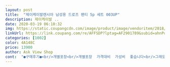 ```yaml
---
layout: post 
title:  "제이케이발렌시아 남성용 드로즈 팬티 5p 세트 003UP" 
description: 제이케이발 ..
date: 2020-03-19 06:10:32 
img: https://static.coupangcdn.com/image/product/image/vendoritem/2018/11/08/3811176581/ada240df-a932-48ff-9d5a-5a919d7e8b73.jpg 
linkUrl: https://link.coupang.com/re/AFFSDP?lptag=AF2901789&subid=ahnPublicAsk&pageKey=109269090&itemId=330642514&vendorItemId=3811176581&traceid=V0-113-d3284728d64077e0 
categories: [1002] 
color: 4A148C 
price: 13900 
author: Ask View Shop 
cont:  "●구매후기●<br/>개별포장<br/>개별포장  가격대비  가성비  좋습니다<br/>그래도 혹시 모르니 팬티만 분리 세탁하시길~~<br/>다만 포장된 종이가  색이빠져있어 세탁할때  물빠짐이  있을듯싶습니다<br/>물빠짐 있어요.<br/>.<br/> 신축성 최고요!! 부들부들 시원한 재질입니다.<br/> 단점 한가지 물빠짐 있어요.<br/> 엄청은 아니지만.<br/>.<br/>  받자마자 찬물에 색깔별로 빨아 봤어요.<br/>.<br/> 7~8번정도 빨고 나니 물빠짐이 덜해지네요.<br/>.<br/><br/>물빠짐이 있을듯하네요<br/>바느질도  잘 되어있고요<br/>부드럽~ 신랑이 살이 쪼꼼 찐것 같아 100으로 주문해달라더라구요ㅋ 날씬한데 옆구리에 올록뽈록ㅋ<br/>안쪽을보니  실밥이 좀있긴한데 까슬거리진 않지만<br/>전체적으로 디자인 색  촉감은 맘에들어요<br/>직접착용하봐야 알겠죠? 신랑 입혀보고 다시 후기 올릴께요<br/>포장 꼼꼼<br/>" 
---
```

